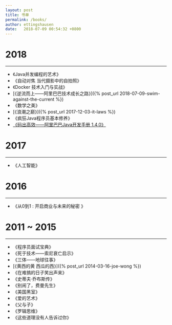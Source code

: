 ```yaml
---
layout: post
title: 书单
permalink: /books/
author: ettingshausen
date:   2018-07-09 00:54:32 +0800
---
```


# 2018
---
+ 《Java并发编程的艺术》
+ 《自动对焦 当代摄影中的自拍照》
+ 《Docker 技术入门与实战》
+ [《逆流而上——阿里巴巴技术成长之路》]({% post_url 2018-07-09-swim-against-the-current %})  
+ 《数学之美》
+ [《浪潮之巅》]({% post_url 2017-12-03-it-laws %})
+ 《疯狂Java程序员基本修养》
+ [《码出高效——阿里巴巴Java开发手册 1.4.0》](https://github.com/alibaba/p3c)

# 2017
---
+ 《人工智能》

# 2016
---
+ 《从0到1 : 开启商业与未来的秘密 》

# 2011 ~ 2015
---
+ 《程序员面试宝典》  
+ 《死于技术——索尼衰亡启示》  
+ 《三体——地球往事》  
+ [《黄西的黄 西瓜的西》]({% post_url 2014-03-16-joe-wong %})  
+ 《在难搞的日子笑出声来》
+ 《史蒂夫·乔布斯传》  
+ 《别闹了，费曼先生》  
+ 《美国黑室》  
+ 《爱的艺术》
+ 《父与子》
+ 《罗辑思维》
+ 《这些道理没有人告诉过你》

